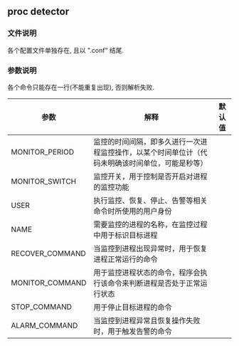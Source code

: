## proc detector

### 文件说明

各个配置文件单独存在, 且以 ".conf" 结尾.

### 参数说明

各个命令只能存在一行(不能重复出现), 否则解析失败.

|参数|解释|默认值|
|---|---|---|
|MONITOR_PERIOD|监控的时间间隔，即多久进行一次进程监控操作，以某个时间单位计（代码未明确该时间单位，可能是秒等）||
|MONITOR_SWITCH|监控开关，用于控制是否开启对进程的监控功能||
|USER|执行监控、恢复、停止、告警等相关命令时所使用的用户身份||
|NAME|需要监控的进程的名称，在监控过程中用于标识目标进程||
|RECOVER_COMMAND|当监控到进程出现异常时，用于恢复进程正常运行的命令||
|MONITOR_COMMAND|用于监控进程状态的命令，程序会执行该命令来判断进程是否处于正常运行状态||
|STOP_COMMAND|用于停止目标进程的命令||
|ALARM_COMMAND|当监控到进程异常且恢复操作失败时，用于触发告警的命令||